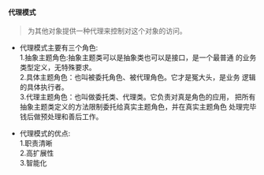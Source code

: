 #### 代理模式
> 为其他对象提供一种代理来控制对这个对象的访问。
* 代理模式主要有三个角色:  
1.抽象主题角色:抽象主题类可以是抽象类也可以是接口，是一个最普通
的业务类型定义，无特殊要求。  
2.具体主题角色：也叫被委托角色、被代理角色。它才是冤大头，是业务
逻辑的具体执行者。  
3.代理主题角色：也叫做委托类、代理类。它负责对真是角色的应用，
把所有抽象主题类定义的方法限制委托给真实主题角色，并在真实主题角色
处理完毕钱后做预处理和善后工作。

* 代理模式的优点:  
1.职责清晰  
2.高扩展性  
3.智能化